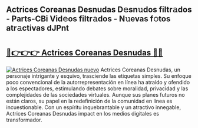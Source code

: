 ## Actrices Coreanas Desnudas D𝚎sn𝚞dos filtr𝚊dos - Parts-CBi Vid𝚎os filtr𝚊dos - N𝚞evas f𝚘tos atr𝚊ctivas dJPnt

# <h2><a href="http://mbdqtk.tromn.icu/?c=Actrices+Coreanas+Desnudas">🔗👉👉👉 Actrices Coreanas Desnudas 🔗🔗</a></h2>

[![Actrices Coreanas Desnudas nuevo](https://i.imgur.com/pEAQMta.gif)](http://mbdqtk.tromn.icu/?c=Actrices+Coreanas+Desnudas)
Actrices Coreanas Desnudas, un personaje intrigante y esquivo, trasciende las etiquetas simples. Su enfoque poco convencional de la autorrepresentación en línea ha atraído y ofendido a los espectadores, estimulando debates sobre moralidad, privacidad y las complejidades de las sociedades virtuales. Aunque sus planes futuros no están claros, su papel en la redefinición de la comunidad en línea es incuestionable. Con un espíritu inquebrantable y un atractivo innegable, Actrices Coreanas Desnudas impact en los medios digitales es transformador.
